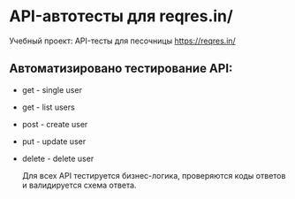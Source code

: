 # API-автотесты для reqres.in/
Учебный проект: API-тесты для песочницы https://reqres.in/

## Автоматизировано тестирование API:
* get - single user
* get - list users
* post - create user
* put - update user
* delete - delete user

  Для всех API тестируется бизнес-логика, проверяются коды ответов и валидируется схема ответа.
